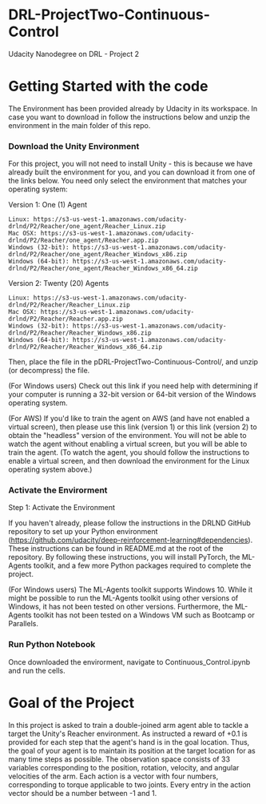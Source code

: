 # DRL-ProjectTwo-Continuous-Control
Udacity Nanodegree on DRL - Project 2

# Getting Started with the code
The Environment has been provided already by Udacity in its workspace. In case you want to download in follow the instructions below and unzip the environment in the main folder of this repo.

### Download the Unity Environment
For this project, you will not need to install Unity - this is because we have already built the environment for you, and you can download it from one of the links below. You need only select the environment that matches your operating system:

Version 1: One (1) Agent

    Linux: https://s3-us-west-1.amazonaws.com/udacity-drlnd/P2/Reacher/one_agent/Reacher_Linux.zip
    Mac OSX: https://s3-us-west-1.amazonaws.com/udacity-drlnd/P2/Reacher/one_agent/Reacher.app.zip
    Windows (32-bit): https://s3-us-west-1.amazonaws.com/udacity-drlnd/P2/Reacher/one_agent/Reacher_Windows_x86.zip
    Windows (64-bit): https://s3-us-west-1.amazonaws.com/udacity-drlnd/P2/Reacher/one_agent/Reacher_Windows_x86_64.zip

Version 2: Twenty (20) Agents

    Linux: https://s3-us-west-1.amazonaws.com/udacity-drlnd/P2/Reacher/Reacher_Linux.zip
    Mac OSX: https://s3-us-west-1.amazonaws.com/udacity-drlnd/P2/Reacher/Reacher.app.zip
    Windows (32-bit): https://s3-us-west-1.amazonaws.com/udacity-drlnd/P2/Reacher/Reacher_Windows_x86.zip
    Windows (64-bit): https://s3-us-west-1.amazonaws.com/udacity-drlnd/P2/Reacher/Reacher_Windows_x86_64.zip


Then, place the file in the pDRL-ProjectTwo-Continuous-Control/, and unzip (or decompress) the file.

(For Windows users) Check out this link if you need help with determining if your computer is running a 32-bit version or 64-bit version of the Windows operating system.

(For AWS) If you'd like to train the agent on AWS (and have not enabled a virtual screen), then please use this link (version 1) or this link (version 2) to obtain the "headless" version of the environment. You will not be able to watch the agent without enabling a virtual screen, but you will be able to train the agent. (To watch the agent, you should follow the instructions to enable a virtual screen, and then download the environment for the Linux operating system above.)

### Activate the Envirorment
Step 1: Activate the Environment

If you haven't already, please follow the instructions in the DRLND GitHub repository to set up your Python environment (https://github.com/udacity/deep-reinforcement-learning#dependencies). These instructions can be found in README.md at the root of the repository. By following these instructions, you will install PyTorch, the ML-Agents toolkit, and a few more Python packages required to complete the project.

(For Windows users) The ML-Agents toolkit supports Windows 10. While it might be possible to run the ML-Agents toolkit using other versions of Windows, it has not been tested on other versions. Furthermore, the ML-Agents toolkit has not been tested on a Windows VM such as Bootcamp or Parallels. 

### Run Python Notebook
Once downloaded the envirorment, navigate to Continuous_Control.ipynb and run the cells.


# Goal of the Project

In this project is asked to train a double-joined arm agent able to tackle a target the Unity's Reacher environment. As instructed a reward of +0.1 is provided for each step that the agent's hand is in the goal location. Thus, the goal of your agent is to maintain its position at the target location for as many time steps as possible.
The observation space consists of 33 variables corresponding to the position, rotation, velocity, and angular velocities of the arm. Each action is a vector with four numbers, corresponding to torque applicable to two joints. Every entry in the action vector should be a number between -1 and 1.
 
